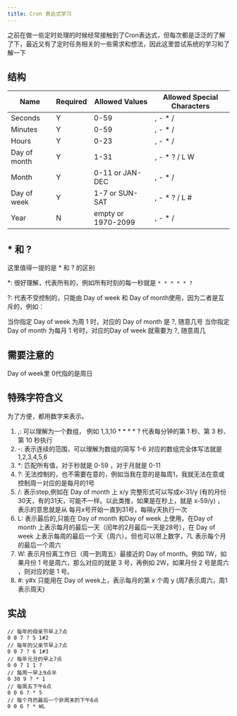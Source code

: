 ```yaml
---
title: Cron 表达式学习
---
```

之前在做一些定时处理的时候经常接触到了Cron表达式，但每次都是泛泛的了解了下，最近又有了定时任务相关的一些需求和想法，因此这里尝试系统的学习和了解一下 <!-- more -->

## 结构

| Name         | Required | Allowed Values     | Allowed Special Characters |
|--------------|----------|--------------------|----------------------------|
| Seconds      | Y        | 0-59               | , - * /                    |
| Minutes      | Y        | 0-59               | , - * /                    |
| Hours        | Y        | 0-23               | , - * /                    |
| Day of month | Y        | 1-31               | , - * ? / L W           |
| Month        | Y        | 0-11 or JAN-DEC    | , - * /                    |
| Day of week  | Y        | 1-7 or SUN-SAT     | , - * ? / L #            |
| Year         | N        | empty or 1970-2099 | , - * /                    |

## * 和 ?

这里值得一提的是 * 和 ? 的区别

\*: 很好理解，代表所有的，例如所有时刻的每一秒就是 `* * * * * ? ` 

?: 代表不受控制的，只能由 Day of week 和 Day of month使用，因为二者是互斥的，例如：

当你指定 Day of week 为周 1 时，对应的 Day of month 是 ?, 随意几号
当你指定 Day of month 为每月 1 号时，对应的Day of week 就需要为 ?, 随意周几

## 需要注意的
Day of week里 0代指的是周日

## 特殊字符含义

为了方便，都用数字来表示。

1. ,: 可以理解为一个数组， 例如 1,3,10 * * * * ? 代表每分钟的第 1 秒、第 3 秒、第 10 秒执行
2. \-: 表示连续的范围，可以理解为数组的简写 1-6 对应的数组完全体写法就是 1,2,3,4,5,6
3. \*: 匹配所有值，对于秒就是 0-59 ，对于月就是 0-11
4. ?: 无法控制的，也不需要在意的，例如当我在意的是每周1，我就无法在意或控制周一对应的是每月的1号
5. /: 表示step,例如在 Day of month 上 x/y 完整形式可以写成x-31/y (有的月份30天，有的31天，可能不一样。以此类推，如果是在秒上，就是 x-59/y) ，表示的意思就是从 每月x号开始一直到31号，每隔y天执行一次
6. L: 表示最后的,只能在 Day of month 和Day of week 上使用，在Day of month 上表示每月的最后一天（闰年的2月最后一天是28号），在 Day of week 上表示每周的最后一个天（周六）。但也可以带上数字，7L 表示每个月的最后一个周六 
7. W: 表示月份离工作日（周一到周五）最接近的 Day of month。例如 1W，如果月份 1 号是周六，那么对应的就是 3 号，再例如 2W，如果月份 2 号是周六 ，则对应的是 1 号。
8. \#: y#x 只能用在 Day of week上，表示每月的第 x 个周 y (周7表示周六，周1表示周天)

## 实战

```
// 每年的母亲节早上7点
0 0 7 ? 5 1#2
// 每年的父亲节早上7点
0 0 7 ? 6 1#3
// 每年元旦的早上7点
0 0 7 1 1 ?
// 每周一早上9点半
0 30 9 ? * 1
// 每周五下午6点
0 0 6 ? * 5
// 每个月的最后一个非周末的下午6点
0 0 6 ? * WL

```